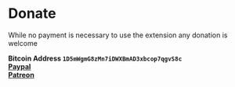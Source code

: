 # Donate

While no payment is necessary to use the extension any donation is welcome

**Bitcoin Address `1D5mWgmG8zMn7iDWXBmAD3xbcop7qgvS8c`**  
**[Paypal](https://www.paypal.com/cgi-bin/webscr?cmd=_s-xclick&hosted_button_id=UMVQJJFG4BFHW)**  
**[Patreon](https://www.patreon.com/particle)**  
